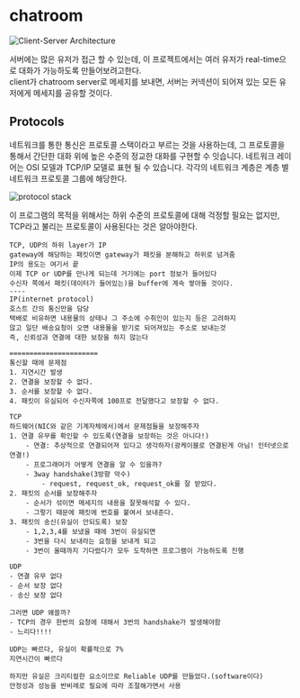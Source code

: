 # chatroom

![Client-Server Architecture](https://user-images.githubusercontent.com/45564139/97934603-83a95500-1db9-11eb-8639-32a9f87717ba.png)

서버에는 많은 유저가 접근 할 수 있는데, 이 프로젝트에서는 여러 유저가 real-time으로 대화가 가능하도록 만들어보려고한다.<br>
client가 chatroom server로 메세지를 보내면, 서버는 커넥션이 되어져 있는 모든 유저에게 메세지를 공유할 것이다.

## Protocols

네트워크를 통한 통신은 프로토콜 스택이라고 부르는 것을 사용하는데, 그 프로토콜을 통해서 간단한 대화 위에 높은 수준의 정교한 대화를 구현할 수 잇습니다.
네트워크 레이어는 OSI 모델과 TCP/IP 모델로 표현 될 수 있습니다. 각각의 네트워크 계층은 계층 별 네트워크 프로토콜 그룹에 해당한다.

![protocol stack](https://user-images.githubusercontent.com/45564139/97935695-a8eb9280-1dbc-11eb-9c37-5344d74d7e87.png)

이 프로그램의 목적을 위해서는 하위 수준의 프로토콜에 대해 걱정할 필요는 없지만, TCP라고 불리는 프로토콜이 사용된다는 것은 알아야한다.

```
TCP, UDP의 하위 layer가 IP
gateway에 해당하는 패킷이면 gateway가 패킷을 분해하고 하위로 넘겨줌
IP의 용도는 여기서 끝
이제 TCP or UDP를 만나게 되는데 거기에는 port 정보가 들어있다
수신자 쪽에서 패킷(데이터가 들어있는)을 buffer에 계속 쌓아둘 것이다.
----
IP(internet protocol)
호스트 간의 통신만을 담당
택배로 비유하면 내용물의 상태나 그 주소에 수취인이 있는지 등은 고려하지
않고 일단 배송요청이 오면 내용물을 받기로 되어져있는 주소로 보내는것
즉, 신뢰성과 연결에 대한 보장을 하지 않는다

======================
통신할 때에 문제점
1. 지연시간 발생
2. 연결을 보장할 수 없다.
3. 순서를 보장할 수 없다.
4. 패킷이 유실되어 수신자쪽에 100프로 전달했다고 보장할 수 없다.

TCP
하드웨어(NIC와 같은 기계자체에서)에서 문제점들을 보장해주자
1. 연결 유무를 확인할 수 있도록(연결을 보장하는 것은 아니다!)
	- 연결: 추상적으로 연결되어져 있다고 생각하자(광케이블로 연결된게 아님! 인터넷으로 연결!)
	- 프로그래머가 어떻게 연결을 알 수 있을까?
	- 3way handshake(3방향 악수)
		- request, request_ok, request_ok를 잘 받았다.
2. 패킷의 순서를 보장해주자
	- 순서가 섞이면 메세지의 내용을 잘못해석할 수 있다.
	- 그렇기 때문에 패킷에 번호를 붙여서 보내준다.
3. 패킷의 송신(유실이 안되도록) 보장
	- 1,2,3,4를 보냈을 때에 3번이 유실되면
	- 3번을 다시 보내라는 요청을 보내게 되고
	- 3번이 올때까지 기다렸다가 모두 도착하면 프로그램이 가능하도록 진행

UDP
- 연결 유무 없다
- 순서 보장 없다
- 송신 보장 없다

그러면 UDP 왜쓸까?
- TCP의 경우 한번의 요청에 대해서 3번의 handshake가 발생해야함
- 느리다!!!!

UDP는 빠르다, 유실이 확률적으로 7%
지연시간이 빠르다

하지만 유실은 크리티컬한 요소이므로 Reliable UDP를 만들었다.(software이다)
안정성과 성능을 반비례로 필요에 따라 조절해가면서 사용
```

